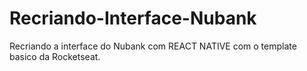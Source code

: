 # Recriando-Interface-Nubank
Recriando a interface do Nubank com REACT NATIVE com o template basico da Rocketseat.
